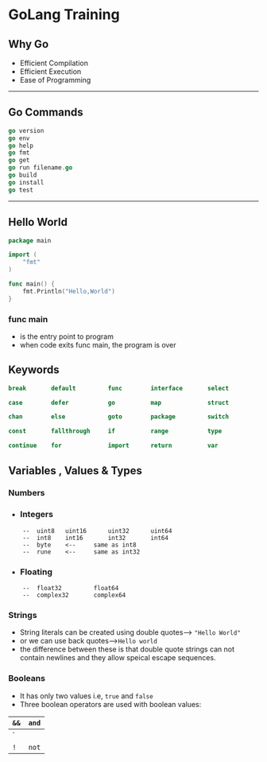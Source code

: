 #   GoLang Training



##  Why Go 
*   Efficient Compilation
*   Efficient Execution
*   Ease of Programming
---
##  Go Commands
```Go
go version
go env
go help
go fmt
go get
go run filename.go
go build
go install
go test
```
----

## Hello World
```Go
package main

import (
	"fmt"
)

func main() {
	fmt.Println("Hello,World")
}
```
### func main
*   is the entry point to program
* when code exits func main, the program is over


##  Keywords
```Go
break       default         func        interface       select

case        defer           go          map             struct

chan        else            goto        package         switch

const       fallthrough     if          range           type

continue    for             import      return          var
```

## Variables , Values & Types

### Numbers
*   ###   Integers
```
    --  uint8   uint16      uint32      uint64
    --  int8    int16       int32       int64
    --  byte    <--     same as int8
    --  rune    <--     same as int32
```
*   ###     Floating
```
    --  float32         float64
    --  complex32       complex64
```

### Strings
*   String literals can be created using double quotes--> `"Hello World"`
*   or we can use back quotes-->``Hello world``
*   the difference between these is that double quote strings can not contain newlines and they allow speical escape sequences. 

### Booleans

*   It has only two values i.e, `true` and `false`
*   Three boolean operators are used with boolean values:


 `&&`   | `and` 
------  |------
 `||`   | `or` 
 `!`    | `not`